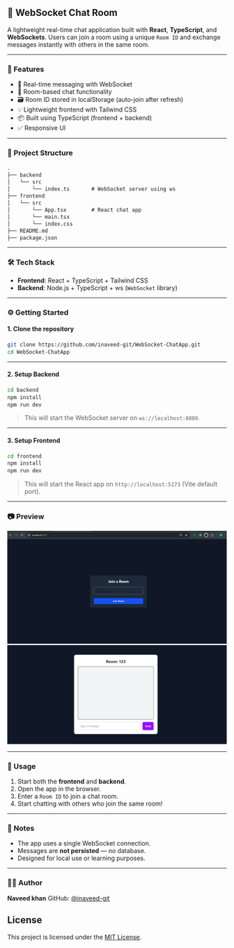 
## 💬 WebSocket Chat Room

A lightweight real-time chat application built with **React**, **TypeScript**, and **WebSockets**. Users can join a room using a unique `Room ID` and exchange messages instantly with others in the same room.

---

### 🚀 Features

* 📡 Real-time messaging with WebSocket
* 🧠 Room-based chat functionality
* 🗃️ Room ID stored in localStorage (auto-join after refresh)
* 💡 Lightweight frontend with Tailwind CSS
* 📦 Built using TypeScript (frontend + backend)
* ✅ Responsive UI

---

### 📁 Project Structure

```
.
├── backend
│   └── src
│       └── index.ts       # WebSocket server using ws
├── frontend
│   └── src
│       └── App.tsx        # React chat app
│       └── main.tsx
│       └── index.css
├── README.md
├── package.json
```

---

### 🛠️ Tech Stack

* **Frontend**: React + TypeScript + Tailwind CSS
* **Backend**: Node.js + TypeScript + ws (`WebSocket` library)

---

### ⚙️ Getting Started

#### 1. Clone the repository

```bash
git clone https://github.com/inaveed-git/WebSocket-ChatApp.git
cd WebSocket-ChatApp
```

---

#### 2. Setup Backend

```bash
cd backend
npm install
npm run dev
```

> This will start the WebSocket server on `ws://localhost:8080`.

---

#### 3. Setup Frontend

```bash
cd frontend
npm install
npm run dev
```

> This will start the React app on `http://localhost:5173` (Vite default port).

---

### 📷 Preview

![Chat UI Preview](frontend/screenshots/ws1.PNG)
![Chat UI Preview](frontend/screenshots/ws2.PNG)

---

### 🧪 Usage

1. Start both the **frontend** and **backend**.
2. Open the app in the browser.
3. Enter a `Room ID` to join a chat room.
4. Start chatting with others who join the same room!

---

### 📌 Notes

* The app uses a single WebSocket connection.
* Messages are **not persisted** — no database.
* Designed for local use or learning purposes.

---



### 🧑‍💻 Author

**Naveed khan**
GitHub: [@inaveed-git](https://github.com/inaveed-git)


## License

This project is licensed under the [MIT License](./LICENSE).
